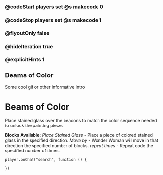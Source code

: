 ### @codeStart players set @s makecode 0
### @codeStop players set @s makecode 1

### @flyoutOnly false
### @hideIteration true 
### @explicitHints 1

## Beams of Color
Some cool gif or other informative intro

# Beams of Color
Place stained glass over the beacons to match the color sequence needed to unlock the painting piece.

**Blocks Available:**
*Place <color> Stained Glass <direction>* - Place a piece of colored stained glass in the specified direction.
*Move <direction> by <number>* - Wonder Woman will move in that direction the specified number of blocks.
*repeat <number> times* - Repeat code the specified number of times.

```ghost
player.onChat("search", function () {

})
```
